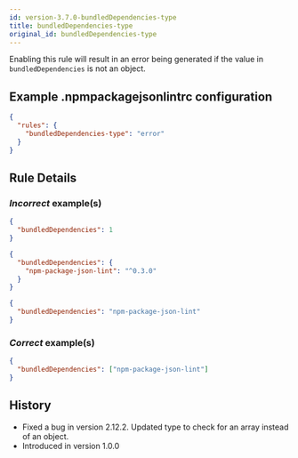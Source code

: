 ```yaml
---
id: version-3.7.0-bundledDependencies-type
title: bundledDependencies-type
original_id: bundledDependencies-type
---
```


Enabling this rule will result in an error being generated if the value in `bundledDependencies` is not an object.

## Example .npmpackagejsonlintrc configuration

```json
{
  "rules": {
    "bundledDependencies-type": "error"
  }
}
```

## Rule Details

### *Incorrect* example(s)

```json
{
  "bundledDependencies": 1
}
```

```json
{
  "bundledDependencies": {
    "npm-package-json-lint": "^0.3.0"
  }
}
```

```json
{
  "bundledDependencies": "npm-package-json-lint"
}
```

### *Correct* example(s)

```json
{
  "bundledDependencies": ["npm-package-json-lint"]
}
```

## History

* Fixed a bug in version 2.12.2. Updated type to check for an array instead of an object.
* Introduced in version 1.0.0
